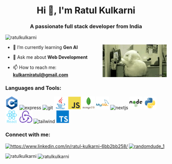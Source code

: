 <h1 align="center">Hi 👋, I'm Ratul Kulkarni</h1>
<h3 align="center">A passionate full stack developer from India</h3>

<p align="left"> <img src="https://komarev.com/ghpvc/?username=ratulkulkarni&label=Profile%20views&color=0e75b6&style=flat" alt="ratulkulkarni" /> </p>

<img align="right" width="200" src="https://github.com/RatulKulkarni/RatulKulkarni/blob/main/sleepy.gif?raw=true"/>

- 🌱 I’m currently learning **Gen AI**

- 💬 Ask me about **Web Development**

- 📫 How to reach me: [**kulkarniratul@gmail.com**](mailto:kulkarniratul@gmail.com)

<h3 align="left">Languages and Tools:</h3>
<p align="left">
  <img src="https://raw.githubusercontent.com/devicons/devicon/master/icons/cplusplus/cplusplus-original.svg" alt="cplusplus" width="40" height="40"/>
  <img src="https://www.vectorlogo.zone/logos/expressjs/expressjs-icon.svg" alt="express" width="40" height="40"/>
  <img src="https://www.vectorlogo.zone/logos/git-scm/git-scm-icon.svg" alt="git" width="40" height="40"/>
  <img src="https://raw.githubusercontent.com/devicons/devicon/master/icons/java/java-original.svg" alt="java" width="40" height="40"/>
  <img src="https://raw.githubusercontent.com/devicons/devicon/master/icons/javascript/javascript-original.svg" alt="javascript" width="40" height="40"/>
  <img src="https://raw.githubusercontent.com/devicons/devicon/master/icons/mongodb/mongodb-original-wordmark.svg" alt="mongodb" width="40" height="40"/>
  <img src="https://raw.githubusercontent.com/devicons/devicon/master/icons/mysql/mysql-original-wordmark.svg" alt="mysql" width="40" height="40"/>
  <img src="https://cdn.worldvectorlogo.com/logos/nextjs-2.svg" alt="nextjs" width="40" height="40"/>
  <img src="https://raw.githubusercontent.com/devicons/devicon/master/icons/nodejs/nodejs-original-wordmark.svg" alt="nodejs" width="40" height="40"/>
  <img src="https://raw.githubusercontent.com/devicons/devicon/master/icons/python/python-original.svg" alt="python" width="40" height="40"/>
  <img src="https://raw.githubusercontent.com/devicons/devicon/master/icons/react/react-original-wordmark.svg" alt="react" width="40" height="40"/>
  <img src="https://raw.githubusercontent.com/devicons/devicon/master/icons/redux/redux-original.svg" alt="redux" width="40" height="40"/>
  <img src="https://www.vectorlogo.zone/logos/tailwindcss/tailwindcss-icon.svg" alt="tailwind" width="40" height="40"/>
  <img src="https://raw.githubusercontent.com/devicons/devicon/master/icons/typescript/typescript-original.svg" alt="typescript" width="40" height="40"/>
</p>


<h3 align="left">Connect with me:</h3>
<p align="left">
<a href="https://www.linkedin.com/in/ratul-kulkarni-6bb2bb258/" target="blank"><img align="center" src="https://raw.githubusercontent.com/rahuldkjain/github-profile-readme-generator/master/src/images/icons/Social/linked-in-alt.svg" alt="https://www.linkedin.com/in/ratul-kulkarni-6bb2bb258/" height="30" width="40" /></a>
<a href="https://www.codechef.com/users/randomdude_1" target="blank"><img align="center" src="https://cdn.jsdelivr.net/npm/simple-icons@3.1.0/icons/codechef.svg" alt="randomdude_1" height="30" width="40" /></a>
</p>

<p><img align="left" src="https://github-readme-stats.vercel.app/api/top-langs?username=ratulkulkarni&show_icons=true&locale=en&layout=compact&theme=tokyonight" alt="ratulkulkarni" /></p>

<p>&nbsp;<img align="center" src="https://github-readme-stats.vercel.app/api?username=ratulkulkarni&show_icons=true&locale=en&theme=tokyonight" alt="ratulkulkarni" /></p>
